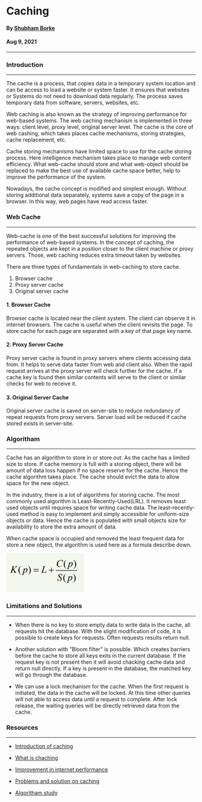 # Caching

#### By  [Shubham Borke](https://github.com/shubhamborke7778)

#### Aug 9, 2021
<HR>


### Introduction
<hr>

The cache is a process, that copies data in a temporary system location and can be access to load a website or system faster. It ensures that websites or Systems do not need to download data regularly. The process saves temporary data from software, servers, websites, etc.

Web caching is also known as the strategy of improving performance for web-based systems. The web caching mechanism is implemented in three ways: client level, proxy level, original server level. The cache is the core of web cashing, which takes places cache mechanisms, storing strategies, cache replacement, etc.



Cache storing mechanisms have limited space to use for the cache storing process. Here intelligence mechanism takes place to manage web content efficiency. What web-cache should store and what web-object should be replaced to make the best use of available cache space better, help to improve the performance of the system.

Nowadays, the cache concept is modified and simplest enough. Without storing additional data separately, systems save a copy of the page in a browser. In this way, web pages have read access faster.





### Web Cache
<hr>

Web-cache is one of the best successful solutions for improving the performance of web-based systems. In the concept of caching, the repeated objects are kept in a position closer to the client machine or proxy servers. Those, web caching reduces extra timeout taken by websites.

There are three types of fundamentals in web-caching to store cache.
1. Browser cache
2. Proxy server cache
3. Original server cache

#### 1. Browser Cache

Browser cache is located near the client system. The client can observe it in internet browsers. The cache is useful when the client revisits the page. To store cache for each page are separated with a key of that page key name.

#### 2. Proxy Server Cache

Proxy server cache is found in proxy servers where clients accessing data from. It helps to serve data faster from web and client also. When the rapid request arrives at the proxy server will check further for the cache. If a cache key is found then similar contents will serve to the client or similar checks for web to receive it.

#### 3. Original Server Cache


Original server cache is saved on server-site to reduce redundancy of repeat requests from proxy servers. Server load will be reduced if cache stored exists in server-site.

### Algoritham
<hr>

Cache has an algorithm to store in or store out. As the cache has a limited size to store. If cache memory is full with a storing object, there will be amount of data loss happen if no space reserve for the cache. Hence the cache algorithm takes place. The cache should evict the data to allow space for the new object.

In the industry, there is a lot of algorithms for storing cache.
The most commonly used algorithm is Least-Recently-Used(LRL). It removes least used objects until requires space for writing cache data. The least-recently-used method is easy to implement and simply accessible for uniform-size objects or data. Hence the cache is populated with small objects size for availability to store the extra amount of data.

When cache space is occupied and removed the least frequent data for store a new object, the algorithm is used here as a formula describe down.

![Formula for cache calculation](Capture.png)




### Limitations and Solutions
<hr>

* When there is no key to store empty data to write data in the cache, all requests hit the database. With the slight modification of code, it is possible to create keys for requests. Often requests results return null.

* Another solution with "Bloom filter" is possible. Which creates barriers before the cache to store all keys exits in the current database. If the request key is not present then it will avoid chacking cache data and return null directly. If a key is present in the database, the matched key will go through the database. 

* We can use a lock mechanism for the cache. When the first request is initiated, the data in the cache will be locked. At this time other queries will not able to access data until a request to complete. After lock release, the waiting queries will be directly retrieved data from the cache.

### Resources
<hr>

* [Introduction of caching](https://en.wikipedia.org/wiki/Cache_(computing)) 

* [What is chaching](https://www.fortinet.com/resources/cyberglossary/what-is-caching)

* [Improvement in internet performance](https://www.3pillarglobal.com/insights/blog-posts/how-web-caching-improves-internet-performance/)

* [Problems and solution on caching](https://medium.com/@mena.meseha/3-major-problems-and-solutions-in-the-cache-world-155ecae41d4f)

* [Algoritham study](https://www.researchgate.net/publication/265986051_A_Survey_of_Web_Caching_and_Prefetching_A_Survey_of_Web_Caching_and_Prefetching)